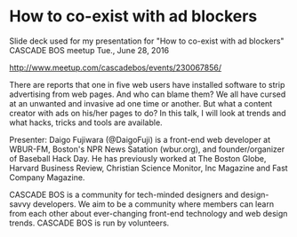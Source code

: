 # How to co-exist with ad blockers

Slide deck used for my presentation for "How to co-exist with ad blockers" CASCADE BOS meetup Tue., June 28, 2016

http://www.meetup.com/cascadebos/events/230067856/

There are reports that one in five web users have installed software to strip advertising from web pages. And who can blame them? We all have cursed at an unwanted and invasive ad one time or another. But what a content creator with ads on his/her pages to do? In this talk, I will look at trends and what hacks, tricks and tools are available. ​

Presenter: Daigo Fujiwara (@DaigoFuji) is a front-end web developer at WBUR-FM, Boston's NPR News Satation (wbur.org), and founder/organizer of Baseball Hack Day. He has previously worked at The Boston Globe, Harvard Business Review, Christian Science Monitor, Inc Magazine and Fast Company Magazine.​

CASCADE BOS is a community for tech-minded designers and design-savvy developers. We aim to be a community where members can learn from each other about ever-changing front-end technology and web design trends. CASCADE BOS is run by volunteers.
